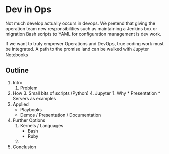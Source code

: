 # Dev in Ops

Not much develop actually occurs in devops. We pretend that giving the operation team new responsibilities such as maintaining a Jenkins box or migration Bash scripts to YAML for configuration management is dev work.

If we want to truly empower Operations and DevOps, true coding work must be integrated. A path to the promise land can be walked with Jupyter Notebooks

## Outline
1. Intro
	1. Problem
2. How
	3. Small bits of scripts (Python)
	4. Jupyter
		1. Why
			* Presentation
			* Servers as examples
3. Applied
	* Playbooks
	* Demos / Presentation / Documentation
4. Further Options
	1. Kernels / Languages
		* Bash
		* Ruby
	1. 
5. Conclusion
<!--stackedit_data:
eyJoaXN0b3J5IjpbLTQ3NTUxOTE3MCwxNjUwODk2MDUsNzQ4OT
Q5NTExXX0=
-->